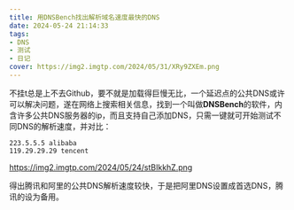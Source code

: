 ```yaml
---
title: 用DNSBench找出解析域名速度最快的DNS
date: 2024-05-24 21:14:33
tags: 
- DNS
- 测试
- 日记
cover: https://img2.imgtp.com/2024/05/31/XRy9ZXEm.png
---
```


不挂t总是上不去Github，要不就是加载得巨慢无比，一个延迟点的公共DNS或许可以解决问题，遂在网络上搜索相关信息，找到一个叫做**DNSBench**的软件<!--more-->，内含许多公共DNS服务器的ip，而且支持自己添加DNS，只需一键就可开始测试不同DNS的解析速度，并对比：
```
223.5.5.5 alibaba
119.29.29.29 tencent
```
https://img2.imgtp.com/2024/05/24/stBIkkhZ.png

得出腾讯和阿里的公共DNS解析速度较快，于是把阿里DNS设置成首选DNS，腾讯的设为备用。